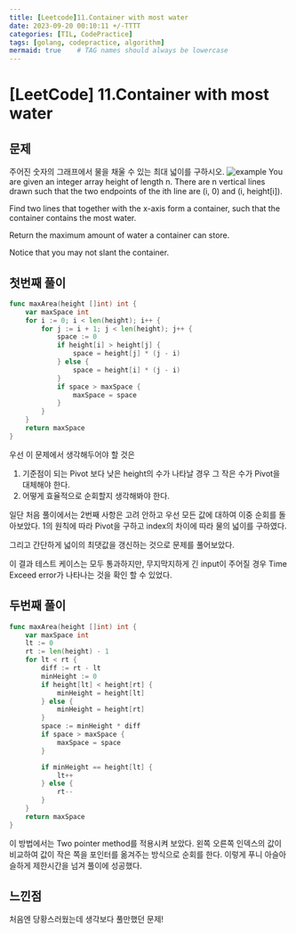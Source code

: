 ```yaml
---
title: [Leetcode]11.Container with most water
date: 2023-09-20 00:10:11 +/-TTTT
categories: [TIL, CodePractice]
tags: [golang, codepractice, algorithm]
mermaid: true    # TAG names should always be lowercase
---
```


# [LeetCode] 11.Container with most water

## 문제

주어진 숫자의 그래프에서 물을 채울 수 있는 최대 넓이를 구하시오.
![example](https://camo.githubusercontent.com/801d4b8f840ce2e3bfa1e2ca19d7ffc7ac8fe78c8a115dab8c7301311332e180/68747470733a2f2f73332d6c632d75706c6f61642e73332e616d617a6f6e6177732e636f6d2f75706c6f6164732f323031382f30372f31372f7175657374696f6e5f31312e6a7067)
You are given an integer array height of length n. There are n vertical lines drawn such that the two endpoints of the ith line are (i, 0) and (i, height[i]).

Find two lines that together with the x-axis form a container, such that the container contains the most water.

Return the maximum amount of water a container can store.

Notice that you may not slant the container.

## 첫번째 풀이
```go
func maxArea(height []int) int {
	var maxSpace int
	for i := 0; i < len(height); i++ {
		for j := i + 1; j < len(height); j++ {
			space := 0
			if height[i] > height[j] {
				space = height[j] * (j - i)
			} else {
				space = height[i] * (j - i)
			}
			if space > maxSpace {
				maxSpace = space
			}
		}
	}
	return maxSpace
}
```

우선 이 문제에서 생각해두어야 할 것은

1. 기준점이 되는 Pivot 보다 낮은 height의 수가 나타날 경우 그 작은 수가 Pivot을 대체해야 한다.
2. 어떻게 효율적으로 순회할지 생각해봐야 한다.

일단 처음 풀이에서는 2번째 사항은 고려 안하고 우선 모든 값에 대하여 이중 순회를 돌아보았다. 1의 원칙에 따라 Pivot을 구하고 index의 차이에 따라 물의 넓이를 구하였다.

그리고 간단하게 넓이의 최댓값을 갱신하는 것으로 문제를 풀어보았다.

이 결과 테스트 케이스는 모두 통과하지만, 무지막지하게 긴 input이 주어질 경우 Time Exceed error가 나타나는 것을 확인 할 수 있었다.

## 두번째 풀이
```go
func maxArea(height []int) int {
	var maxSpace int
	lt := 0
	rt := len(height) - 1
	for lt < rt {
		diff := rt - lt
		minHeight := 0
		if height[lt] < height[rt] {
			minHeight = height[lt]
		} else {
			minHeight = height[rt]
		}
		space := minHeight * diff
		if space > maxSpace {
			maxSpace = space
		}

		if minHeight == height[lt] {
			lt++
		} else {
			rt--
		}
	}
	return maxSpace
}
```

이 방법에서는 Two pointer method를 적용시켜 보았다. 왼쪽 오른쪽 인덱스의 값이 비교하여 값이 작은 쪽을 포인터를 옮겨주는 방식으로 순회를 한다. 이렇게 푸니 아슬아슬하게 제한시간을 넘겨 풀이에 성공했다.
## 느낀점
처음엔 당황스러웠는데 생각보다 풀만했던 문제!